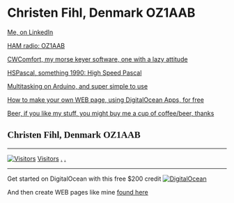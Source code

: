 # Christen Fihl, Denmark  OZ1AAB

[Me, on LinkedIn](https://www.linkedin.com/in/christenfihl/)

[HAM radio: OZ1AAB](/oz1aab/)

[CWComfort, my morse keyer software, one with a lazy attitude](/cw/)

[HSPascal, something 1990: High Speed Pascal](/HSPascal/)

[Multitasking on Arduino, and super simple to use](/hsCoRoutines/)

[How to make your own WEB page, using DigitalOcean Apps, for free](/DigitalOcean/)

[Beer, if you like my stuff, you might buy me a cup of coffee/beer, thanks](https://www.buymeacoffee.com/Fihl)

## <font face="Monotype Corsiva">Christen Fihl, Denmark  OZ1AAB</font>

---

[![Visitors](https://s11.flagcounter.com/map/SLQM/size_t/txt_000000/border_CCCCCC/pageviews_1/viewers_Christen+Fihl/flags_0/)](https://info.flagcounter.com/SLQM)
[Visitors](https://info.flagcounter.com/SLQM)
[.](/hsCoRoutines/)
[.](/CWComfort/)

---

Get started on DigitalOcean with this free $200 credit [![DigitalOcean](https://web-platforms.sfo2.digitaloceanspaces.com/WWW/Badge%203.svg)](https://m.do.co/c/a01c93af1655) 

And then create WEB pages like mine [found here](https://www.fihl.net/DigitalOcean/)
